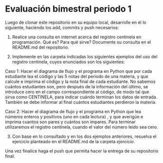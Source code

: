 # Evaluación bimestral periodo 1

Luego de clonar este repositorio en su equipo local, desarrolle en él lo siguiente, haciendo los add, commits y push necesarios:

1. Realice una consulta en internet acerca del registro centinela en programación.  Qué es? Para qué sirve? Documente su consulta en el README.md del repositorio.

2. Implemente en las carpeta indicadas los siguientes ejemplos del uso del registro centinela, cuyos enunciados son los siguientes:

Caso 1: Hacer el diagrama de flujo y el programa en Python que por cada estudiante lea el código y las 5 notas del periodo de una materia, y que calcule e imprima el código y la nota final de cada estudiante. No sabemos cuántos estudiantes son, pero después de la información del último, se introduce cero en el campo correspondiente al código, de modo tal que sirva como CENTINELA, para indicar cuándo terminan los datos de entrada. También se debe informar al final cuántos estudiantes perdieron la materia.

Caso 2: Hacer el diagrama de flujo y el programa en Python que lea números enteros y positivos (uno en cada lectura) , y que averigüe e imprima cuantos son pares y cuántos son impares. Para terminar utilizaremos el registro centinela, cuando el valor del número leido sea cero.

3. Con base en lo consultado y en los dos ejemplos anteriores, resuelva el ejercicio planteado en el README.md de la carpeta *ejercicio*.

Una vez finalice haga el push que permita hacer la entrega de su repositorio final.
